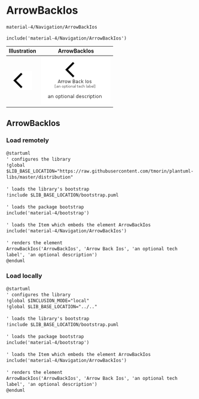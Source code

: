 # ArrowBackIos


```text
material-4/Navigation/ArrowBackIos
```

```text
include('material-4/Navigation/ArrowBackIos')
```



| Illustration | ArrowBackIos |
| :---: | :---: |
| ![illustration for Illustration](../../material-4/Navigation/ArrowBackIos.png) | ![illustration for ArrowBackIos](../../material-4/Navigation/ArrowBackIos.Local.png) |




## ArrowBackIos

### Load remotely
```plantuml
@startuml
' configures the library
!global $LIB_BASE_LOCATION="https://raw.githubusercontent.com/tmorin/plantuml-libs/master/distribution"

' loads the library's bootstrap
!include $LIB_BASE_LOCATION/bootstrap.puml

' loads the package bootstrap
include('material-4/bootstrap')

' loads the Item which embeds the element ArrowBackIos
include('material-4/Navigation/ArrowBackIos')

' renders the element
ArrowBackIos('ArrowBackIos', 'Arrow Back Ios', 'an optional tech label', 'an optional description')
@enduml
```

### Load locally
```plantuml
@startuml
' configures the library
!global $INCLUSION_MODE="local"
!global $LIB_BASE_LOCATION="../.."

' loads the library's bootstrap
!include $LIB_BASE_LOCATION/bootstrap.puml

' loads the package bootstrap
include('material-4/bootstrap')

' loads the Item which embeds the element ArrowBackIos
include('material-4/Navigation/ArrowBackIos')

' renders the element
ArrowBackIos('ArrowBackIos', 'Arrow Back Ios', 'an optional tech label', 'an optional description')
@enduml
```


